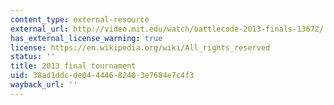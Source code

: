 ```yaml
---
content_type: external-resource
external_url: http://video.mit.edu/watch/battlecode-2013-finals-13672/
has_external_license_warning: true
license: https://en.wikipedia.org/wiki/All_rights_reserved
status: ''
title: 2013 final tournament
uid: 38ad1ddc-de04-4446-8240-3e7684e7c4f3
wayback_url: ''
---
```

